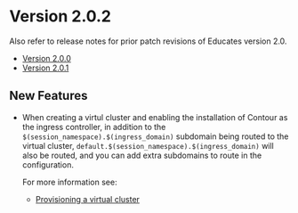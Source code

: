 Version 2.0.2
=============

Also refer to release notes for prior patch revisions of Educates version 2.0.

* [Version 2.0.0](version-2.0.0)
* [Version 2.0.1](version-2.0.1)

New Features
------------

* When creating a virtul cluster and enabling the installation of Contour as the ingress controller, in addition to the ``$(session_namespace).$(ingress_domain)`` subdomain being routed to the virtual cluster, ``default.$(session_namespace).$(ingress_domain)`` will also be routed, and you can add extra subdomains to route in the configuration.

  For more information see:

  * [Provisioning a virtual cluster](provisioning-a-virtual-cluster)

